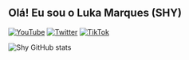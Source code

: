 ## Olá! Eu sou o Luka Marques (SHY)
[![YouTube](https://img.shields.io/badge/YouTube-FF0000?style=for-the-badge&logo=youtube&logoColor=white)](https://www.youtube.com/@shxkt)
[![Twitter](https://img.shields.io/badge/Twitter-1DA1F2?style=for-the-badge&logo=twitter&logoColor=white)](https://twitter.com/shyusery)
[![TikTok](https://img.shields.io/badge/TikTok-000000?style=for-the-badge&logo=tiktok&logoColor=white)](https://www.tiktok.com/@shxkt.aep)

![Shy GitHub stats](https://github-readme-stats.vercel.app/api?username=shxkt&show_icons=true&theme=radical)
